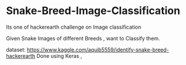 # Snake-Breed-Image-Classification

Its one of hackerearth challenge on Image classification

Given Snake Images of different Breeds , want to Classify them.

dataset: https://www.kaggle.com/aquib5559/identify-snake-breed-hackerearth
Done using Keras , 
